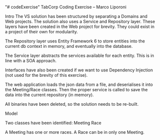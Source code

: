 "# codeExercise" 
TabCorp Coding Exercise – Marco Liporoni

Intro
The VS solution has been structured by separating a Domains and Web projects.
The solution also uses a Service and Repository layer. These layers have been created in the Web project for brevity. They could exist in a project of their own for modularity.

The Repository layer uses Entity Framework 6 to store entities into the current db context in memory, and eventually into the database.

The Service layer abstracts the services available for each entity. This is in line with a SOA approach.

Interfaces have also been created if we want to use Dependency Injection (not used for the brevity of this exercise).

The web application loads the json data from a file, and deserialises it into the Meeting/Race classes. Then the proper service is called to save the data into the current repository (in memory).

All binaries have been deleted, so the solution needs to be re-built.

Model

Two classes have been identified:
Meeting
Race
 

A Meeting has one or more races.
A Race can be in only one Meeting.
